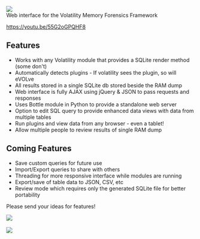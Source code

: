 <img src="https://github.com/JamesHabben/evolve/blob/master/images/evolve-logo-github.png" /> <br />
Web interface for the Volatility Memory Forensics Framework

https://youtu.be/55G2oGPQHF8

## Features
- Works with any Volatility module that provides a SQLite render method (some don't)
- Automatically detects plugins - If volatility sees the plugin, so will eVOLve
- All results stored in a single SQLite db stored beside the RAM dump
- Web interface is fully AJAX using jQuery & JSON to pass requests and responses
- Uses Bottle module in Python to provide a standalone web server
- Option to edit SQL query to provide enhanced data views with data from multiple tables
- Run plugins and view data from any browser - even a tablet!
- Allow multiple people to review results of single RAM dump

## Coming Features
- Save custom queries for future use
- Import/Export queries to share with others
- Threading for more responsive interface while modules are running
- Export/save of table data to JSON, CSV, etc
- Review mode which requires only the generated SQLite file for better portability

Please send your ideas for features!

<img src="https://github.com/JamesHabben/evolve/blob/master/images/evolve-connections.png" />
<br /><br />
<img src="https://github.com/JamesHabben/evolve/blob/master/images/evolve-wsock32.png" />
